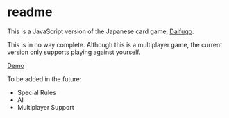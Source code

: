 # readme
This is a JavaScript version of the Japanese card game, [Daifugo](http://en.wikipedia.org/wiki/Daifug%C5%8D).

This is in no way complete. Although this is a multiplayer game, the current version only supports playing against yourself.

[Demo](http://www.maxpappas.com/sekrr/daifugo/daifugo.html)

To be added in the future:
* Special Rules
* AI
* Multiplayer Support